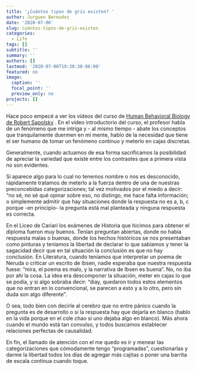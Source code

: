 ```yaml
---
title: '¿Cuántos tipos de gris existen? '
author: Jurguen Bermudez
date: '2020-07-06'
slug: cuántos-tipos-de-gris-existen
categories:
  - Life
tags: []
subtitle: ''
summary: ''
authors: []
lastmod: '2020-07-06T19:38:38-06:00'
featured: no
image:
  caption: ''
  focal_point: ''
  preview_only: no
projects: []
---
```


Hace poco empecé a ver los vídeos del curso de [Human Behavioral Biology de Robert Sapolsky](https://www.youtube.com/playlist?list=PLqeYp3nxIYpF7dW7qK8OvLsVomHrnYNjD) . En el vídeo introductorio del curso, el profesor habla de un fenómeno que me intriga y - al mismo tiempo - abate los conceptos que tranquilamente duermen en mi mente, hablo de la necesidad que tiene el ser humano de tomar un fenómeno continuo y meterlo en cajas discretas. 

Generalmente, cuando actuamos de esa forma sacrificamos la posibilidad de apreciar la variedad que existe entre los contrastes que a primera vista no son evidentes. 

Si aparece algo para lo cual no tenemos nombre o nos es desconocido, rápidamente tratamos de meterlo a la fuerza dentro de una de nuestras preconcebidas categorizaciones; tal vez motivados por el miedo a decir: “no sé, no sé qué opinar sobre eso, no distingo, me hace falta información; o simplemente admitir que hay situaciones donde la respuesta no es a, b, c porque -en principio-  la pregunta está mal planteada y ninguna respuesta es correcta. 

En el Liceo de Cariari los exámenes de Historia que hicimos para obtener el diploma fueron muy buenos. Tenían preguntan abiertas, donde no había respuesta malas o buenas, donde los hechos históricos se nos presentaban como pinturas y teníamos la libertad de declarar lo que sabíamos y tener la sagacidad decir que en tal situación la conclusión es que no hay conclusión. En Literatura, cuando teníamos que interpretar un poema de Neruda o criticar un escrito de Ibsen, nadie esperaba que nuestra respuesta fuese: “mira, el poema es malo, y la narrativa de Ibsen es buena”. No, no iba por ahí la cosa. La idea era descomponer la situación, meter en cajas lo que se podía, y si algo sobraba decir: “diay, quedaron todos estos elementos que no entran en lo convencional, se parecen a esto y a lo otro, pero sin duda son algo diferente”. 

O sea, todo bien con decirle al cerebro que no entre pánico cuando la pregunta es de desarrollo o si la respuesta hay que dejarla en blanco (hablo en la vida porque en el cole chao si uno dejaba algo en blanco). Más ahora cuando el mundo está tan convulso, y todos buscamos establecer relaciones perfectas de causalidad.  

En fin, el llamado de atención con el me quedo es ir y menear las categorizaciones que cómodamente tengo “programadas”, cuestionarlas y darme la libertad todos los días de agregar más cajitas o poner una barrita de escala continua cuando toque. 
  

